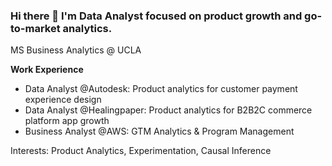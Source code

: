 ### Hi there 👋 I'm Data Analyst focused on product growth and go-to-market analytics.

<!--
**ajiwonhur/ajiwonhur** is a ✨ _special_ ✨ repository because its `README.md` (this file) appears on your GitHub profile.

Here are some ideas to get you started:

- 🔭 I’m currently working on ...
- 🌱 I’m currently learning ...
- 👯 I’m looking to collaborate on ...
- 🤔 I’m looking for help with ...
- 💬 Ask me about ...
- 📫 How to reach me: ...
- 😄 Pronouns: ...
- ⚡ Fun fact: ...
-->


MS Business Analytics @ UCLA

**Work Experience**
- Data Analyst @Autodesk: Product analytics for customer payment experience design
- Data Analyst @Healingpaper: Product analytics for B2B2C commerce platform app growth
- Business Analyst @AWS: GTM Analytics & Program Management

Interests: Product Analytics, Experimentation, Causal Inference
